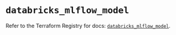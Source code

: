# `databricks_mlflow_model`

Refer to the Terraform Registry for docs: [`databricks_mlflow_model`](https://registry.terraform.io/providers/databricks/databricks/1.48.2/docs/resources/mlflow_model).
